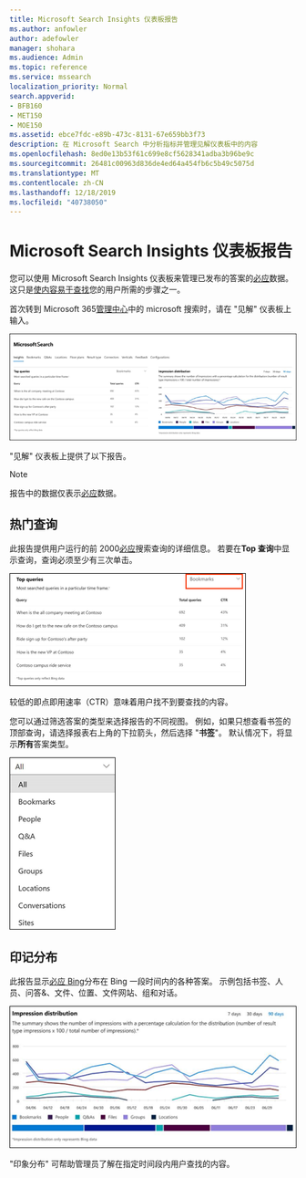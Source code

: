 ```yaml
---
title: Microsoft Search Insights 仪表板报告
ms.author: anfowler
author: adefowler
manager: shohara
ms.audience: Admin
ms.topic: reference
ms.service: mssearch
localization_priority: Normal
search.appverid:
- BFB160
- MET150
- MOE150
ms.assetid: ebce7fdc-e89b-473c-8131-67e659bb3f73
description: 在 Microsoft Search 中分析指标并管理见解仪表板中的内容
ms.openlocfilehash: 8ed0e13b53f61c699e8cf5628341adba3b96be9c
ms.sourcegitcommit: 26481c00963d836de4ed64a454fb6c5b49c5075d
ms.translationtype: MT
ms.contentlocale: zh-CN
ms.lasthandoff: 12/18/2019
ms.locfileid: "40738050"
---
```

# <a name="microsoft-search-insights-dashboard-reports"></a>Microsoft Search Insights 仪表板报告

您可以使用 Microsoft Search Insights 仪表板来管理已发布的答案的[必应](https://Bing.com)数据。 这只是[使内容易于查找](make-content-easy-to-find.md)您的用户所需的步骤之一。

首次转到 Microsoft 365[管理中心](https://admin.microsoft.com)中的 microsoft 搜索时，请在 "见解" 仪表板上输入。

![Insights-dashboard](media/Insights-dashboard.png)

"见解" 仪表板上提供了以下报告。

> [!NOTE]
> 报告中的数据仅表示[必应](https://Bing.com)数据。

## <a name="top-queries"></a>热门查询

此报告提供用户运行的前 2000[必应](https://Bing.com)搜索查询的详细信息。 若要在**Top 查询**中显示查询，查询必须至少有三次单击。

![包含表格标题的热门查询报告：查询、查询总数和点击率。](media/Insights-topqueries.png)

较低的即点即用速率（CTR）意味着用户找不到要查找的内容。

您可以通过筛选答案的类型来选择报告的不同视图。 例如，如果只想查看书签的顶部查询，请选择报表右上角的下拉箭头，然后选择 "**书签**"。 默认情况下，将显示**所有**答案类型。

![按书签、人员、问答&、文件、组、位置、对话和网站筛选热门查询报告](media/Insights-topqueries-dropdown.png)

## <a name="impression-distribution"></a>印记分布

此报告显示[必应 Bing](https://Bing.com)分布在 Bing 一段时间内的各种答案。 示例包括书签、人员、问答&、文件、位置、文件网站、组和对话。

![选择为 "时间段" 的90天的印记报告。](media/Insights-impressions.png)

"印象分布" 可帮助管理员了解在指定时间段内用户查找的内容。
